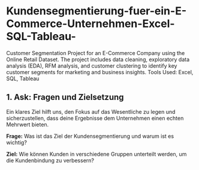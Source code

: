 # Kundensegmentierung-fuer-ein-E-Commerce-Unternehmen-Excel-SQL-Tableau-
Customer Segmentation Project for an E-Commerce Company using the Online Retail Dataset. The project includes data cleaning, exploratory data analysis (EDA), RFM analysis, and customer clustering to identify key customer segments for marketing and business insights. Tools Used: Excel, SQL, Tableau

## 1. Ask: Fragen und Zielsetzung

Ein klares Ziel hilft uns, den Fokus auf das Wesentliche zu legen und sicherzustellen, dass deine Ergebnisse dem Unternehmen einen echten Mehrwert bieten.

  **Frage:** Was ist das Ziel der Kundensegmentierung und warum ist es wichtig?
  
  **Ziel:** Wie können Kunden in verschiedene Gruppen unterteilt werden, um die Kundenbindung zu verbessern?
